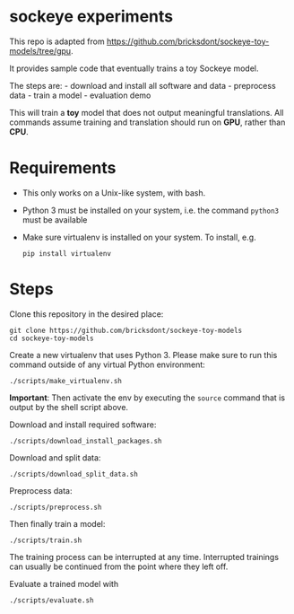 # sockeye experiments

This repo is adapted from
https://github.com/bricksdont/sockeye-toy-models/tree/gpu.

It provides sample code that eventually trains a toy Sockeye model.

The steps are:
    - download and install all software and data
    - preprocess data
    - train a model
    - evaluation demo

This will train a **toy** model that does not output meaningful translations.
All commands assume training and translation should run on **GPU**, rather than **CPU**.
<!-- If you do not have a GPU, please check out the `cpu` branch of this repo. -->
<!-- If you have a multicore machine, consider increasing `num_threads` in the scripts. -->

# Requirements

- This only works on a Unix-like system, with bash.
- Python 3 must be installed on your system, i.e. the command `python3` must be available
- Make sure virtualenv is installed on your system. To install, e.g.

    `pip install virtualenv`

# Steps

Clone this repository in the desired place:

    git clone https://github.com/bricksdont/sockeye-toy-models
    cd sockeye-toy-models

Create a new virtualenv that uses Python 3. Please make sure to run this command outside of any virtual Python environment:

    ./scripts/make_virtualenv.sh

**Important**: Then activate the env by executing the `source` command that is output by the shell script above.

Download and install required software:

    ./scripts/download_install_packages.sh

Download and split data:

    ./scripts/download_split_data.sh

Preprocess data:

    ./scripts/preprocess.sh

Then finally train a model:

    ./scripts/train.sh

The training process can be interrupted at any time. Interrupted trainings can usually be continued from the point where they left off.

Evaluate a trained model with

    ./scripts/evaluate.sh
